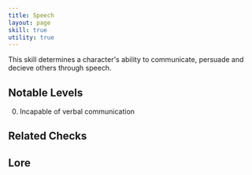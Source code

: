 ```yaml
---
title: Speech
layout: page
skill: true
utility: true
---
```

This skill determines a character's ability to communicate, persuade and decieve others through speech.

## Notable Levels
0. Incapable of verbal communication

## Related Checks


## Lore
